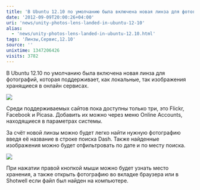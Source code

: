 ```yaml
---
title: 'В Ubuntu 12.10 по умолчанию была включена новая линза для фотографий'
date: '2012-09-09T20:00:26+04:00'
uri: 'news/unity-photos-lens-landed-in-ubuntu-12-10'
alias: 
  - 'news/unity-photos-lens-landed-in-ubuntu-12.10.html'
tags: 'Линзы,Сервис,12.10'
source: ''
unixtime: 1347206426
visits: 3782
---
```

В Ubuntu 12.10 по умолчанию была включена новая линза для фотографий, которая поддерживает, как локальные, так изображения хранящиеся в онлайн сервисах.

[![](img/2012/09/09/20-00/photo-7961705464-o.jpg)](img/2012/09/09/20-00/photo-7961705464-o.jpg)

Среди поддерживаемых сайтов пока доступны только три, это Flickr, Facebook и Picasa. Добавить их можно через меню Online Accounts, находящиеся в параметрах системы.

За счёт новой линзы можно будет легко найти нужную фотографию введя её название в строке поиска Dash. Также найденные изображения можно будет отфильтровать по дате и по месту поиска.

[![](img/2012/09/09/20-00/phoyto-2-7961704428-o.jpg)](img/2012/09/09/20-00/phoyto-2-7961704428-o.jpg)

При нажатии правой кнопкой мыши можно будет узнать место хранения, а также открыть фотографию во вкладке браузера или в Shotwell если файл был найден на компьютере.
